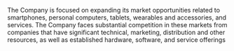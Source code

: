 The Company is focused on expanding its market opportunities related to smartphones, personal computers, tablets, wearables
and  accessories,  and  services.  The  Company  faces  substantial  competition  in  these  markets  from  companies  that  have
significant technical, marketing, distribution and other resources, as well as established hardware, software, and service offerings